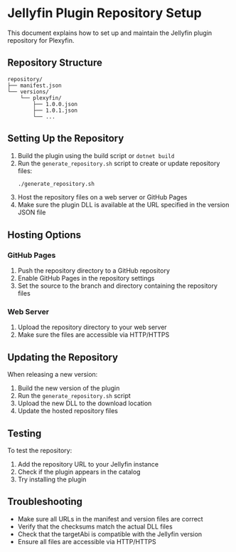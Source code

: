 # Jellyfin Plugin Repository Setup

This document explains how to set up and maintain the Jellyfin plugin repository for Plexyfin.

## Repository Structure

```
repository/
├── manifest.json
└── versions/
    └── plexyfin/
        ├── 1.0.0.json
        ├── 1.0.1.json
        └── ...
```

## Setting Up the Repository

1. Build the plugin using the build script or `dotnet build`
2. Run the `generate_repository.sh` script to create or update repository files:
   ```bash
   ./generate_repository.sh
   ```
3. Host the repository files on a web server or GitHub Pages
4. Make sure the plugin DLL is available at the URL specified in the version JSON file

## Hosting Options

### GitHub Pages

1. Push the repository directory to a GitHub repository
2. Enable GitHub Pages in the repository settings
3. Set the source to the branch and directory containing the repository files

### Web Server

1. Upload the repository directory to your web server
2. Make sure the files are accessible via HTTP/HTTPS

## Updating the Repository

When releasing a new version:

1. Build the new version of the plugin
2. Run the `generate_repository.sh` script
3. Upload the new DLL to the download location
4. Update the hosted repository files

## Testing

To test the repository:

1. Add the repository URL to your Jellyfin instance
2. Check if the plugin appears in the catalog
3. Try installing the plugin

## Troubleshooting

- Make sure all URLs in the manifest and version files are correct
- Verify that the checksums match the actual DLL files
- Check that the targetAbi is compatible with the Jellyfin version
- Ensure all files are accessible via HTTP/HTTPS
